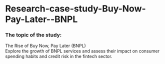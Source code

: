 # Research-case-study-Buy-Now-Pay-Later--BNPL

### The topic of the study:

The Rise of Buy Now, Pay Later (BNPL)  
Explore the growth of BNPL services and assess their impact on consumer spending habits and credit risk in the fintech sector.